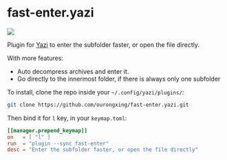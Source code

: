 # fast-enter.yazi

![](https://testmnbbs.oss-cn-zhangjiakou.aliyuncs.com/pic/20240605151105_rec_-convert.gif?x-oss-process=base_webp)

Plugin for [Yazi](https://github.com/sxyazi/yazi) to enter the subfolder faster, or open the file directly.

With more features:
- Auto decompress archives and enter it. 
- Go directly to the innermost folder, if there is always only one subfolder

To install, clone the repo inside your `~/.config/yazi/plugins/`:

```bash
git clone https://github.com/ourongxing/fast-enter.yazi.git
```

Then bind it for `l` key, in your `keymap.toml`:

```toml
[[manager.prepend_keymap]]
on   = [ "l" ]
run  = "plugin --sync fast-enter"
desc = "Enter the subfolder faster, or open the file directly"
```
